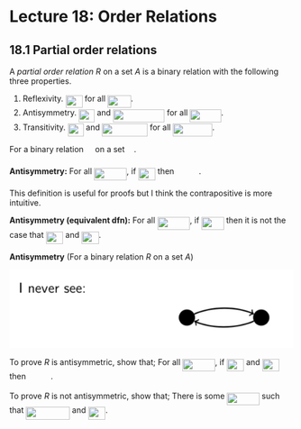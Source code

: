 # Lecture 18: Order Relations

## 18.1 Partial order relations

A _partial order relation R_ on a set _A_ is a binary relation with the
following three properties.

1. Reflexivity. <img src="/lectures/tex/7ce734238de3a1df28eef503cc25155c.svg?invert_in_darkmode&sanitize=true" align=middle width=29.98677824999999pt height=22.465723500000017pt/> for all <img src="/lectures/tex/093389674502221e9d1394082bbabd6f.svg?invert_in_darkmode&sanitize=true" align=middle width=41.10908999999999pt height=22.465723500000017pt/>.
2. Antisymmetry. <img src="/lectures/tex/b3b3425b4ba9f5f69882ea9d0c802c3f.svg?invert_in_darkmode&sanitize=true" align=middle width=28.35242024999999pt height=22.831056599999986pt/> and <img src="/lectures/tex/462ad26b0a66af148b8baa93bef3d285.svg?invert_in_darkmode&sanitize=true" align=middle width=91.58460299999999pt height=22.831056599999986pt/> for all <img src="/lectures/tex/b62c2586b691b315f9b440ae4358ed02.svg?invert_in_darkmode&sanitize=true" align=middle width=55.46977094999998pt height=22.831056599999986pt/>.
3. Transitivity. <img src="/lectures/tex/b3b3425b4ba9f5f69882ea9d0c802c3f.svg?invert_in_darkmode&sanitize=true" align=middle width=28.35242024999999pt height=22.831056599999986pt/> and <img src="/lectures/tex/58b4ec2477394924e2151ae5a91db8c7.svg?invert_in_darkmode&sanitize=true" align=middle width=80.75909984999998pt height=22.831056599999986pt/> for all <img src="/lectures/tex/5d22b101a8e05a8b7a3f72eff1d3e90a.svg?invert_in_darkmode&sanitize=true" align=middle width=69.88945754999999pt height=22.831056599999986pt/>.

For a binary relation <img src="/lectures/tex/1e438235ef9ec72fc51ac5025516017c.svg?invert_in_darkmode&sanitize=true" align=middle width=12.60847334999999pt height=22.465723500000017pt/> on a set <img src="/lectures/tex/53d147e7f3fe6e47ee05b88b166bd3f6.svg?invert_in_darkmode&sanitize=true" align=middle width=12.32879834999999pt height=22.465723500000017pt/>.

**Antisymmetry:** For all <img src="/lectures/tex/9311deac98c2602d33194f450b01649b.svg?invert_in_darkmode&sanitize=true" align=middle width=57.77001449999998pt height=22.465723500000017pt/>, if <img src="/lectures/tex/53712d99bae21b47e7c2bb25e64c6f5a.svg?invert_in_darkmode&sanitize=true" align=middle width=30.65266379999999pt height=22.465723500000017pt/> then <img src="/lectures/tex/b1185cf9f05b29c99b55c0cde01294f5.svg?invert_in_darkmode&sanitize=true" align=middle width=39.96184334999999pt height=14.15524440000002pt/>.

This definition is useful for proofs but I think the contrapositive is more
intuitive.

**Antisymmetry (equivalent dfn):** For all <img src="/lectures/tex/9311deac98c2602d33194f450b01649b.svg?invert_in_darkmode&sanitize=true" align=middle width=57.77001449999998pt height=22.465723500000017pt/>, if <img src="/lectures/tex/fefeb2f61cc8685177b0a576d3e3cb95.svg?invert_in_darkmode&sanitize=true" align=middle width=39.96184334999999pt height=22.831056599999986pt/> then it
is not the case that <img src="/lectures/tex/cd545545658252896318babb6260cb4a.svg?invert_in_darkmode&sanitize=true" align=middle width=30.65268359999999pt height=22.465723500000017pt/> and <img src="/lectures/tex/53712d99bae21b47e7c2bb25e64c6f5a.svg?invert_in_darkmode&sanitize=true" align=middle width=30.65266379999999pt height=22.465723500000017pt/>.

**Antisymmetry** (For a binary relation _R_ on a set _A_)

![](images/L18-P5.png)

To prove _R_ is antisymmetric, show that; For all <img src="/lectures/tex/9311deac98c2602d33194f450b01649b.svg?invert_in_darkmode&sanitize=true" align=middle width=57.77001449999998pt height=22.465723500000017pt/>, if <img src="/lectures/tex/cd545545658252896318babb6260cb4a.svg?invert_in_darkmode&sanitize=true" align=middle width=30.65268359999999pt height=22.465723500000017pt/> and
<img src="/lectures/tex/53712d99bae21b47e7c2bb25e64c6f5a.svg?invert_in_darkmode&sanitize=true" align=middle width=30.65266379999999pt height=22.465723500000017pt/> then <img src="/lectures/tex/b1185cf9f05b29c99b55c0cde01294f5.svg?invert_in_darkmode&sanitize=true" align=middle width=39.96184334999999pt height=14.15524440000002pt/>.

To prove _R_ is not antisymmetric, show that; There is some <img src="/lectures/tex/9311deac98c2602d33194f450b01649b.svg?invert_in_darkmode&sanitize=true" align=middle width=57.77001449999998pt height=22.465723500000017pt/> such
that <img src="/lectures/tex/9cbb1b17ffb8fb4bdca2437258ddf640.svg?invert_in_darkmode&sanitize=true" align=middle width=77.92039199999998pt height=22.831056599999986pt/> and <img src="/lectures/tex/53712d99bae21b47e7c2bb25e64c6f5a.svg?invert_in_darkmode&sanitize=true" align=middle width=30.65266379999999pt height=22.465723500000017pt/>.
